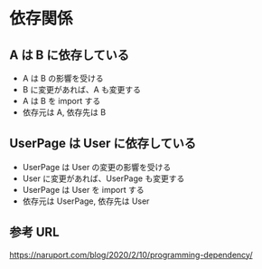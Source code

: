 # 依存関係

## A は B に依存している

- A は B の影響を受ける
- B に変更があれば、A も変更する
- A は B を import する
- 依存元は A, 依存先は B

## UserPage は User に依存している

- UserPage は User の変更の影響を受ける
- User に変更があれば、UserPage も変更する
- UserPage は User を import する
- 依存元は UserPage, 依存先は User

## 参考 URL

https://naruport.com/blog/2020/2/10/programming-dependency/

